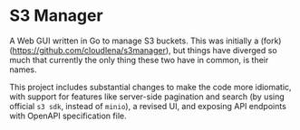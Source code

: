 # S3 Manager

A Web GUI written in Go to manage S3 buckets. This was initially a (fork)(https://github.com/cloudlena/s3manager),
but things have diverged so much that currently the only thing these two have in
common, is their names.

This project includes substantial changes to make the code more idiomatic, with
support for features like server-side pagination and search (by using official 
`s3 sdk`, instead of `minio`), a revised UI, and exposing API endpoints with
OpenAPI specification file.
